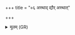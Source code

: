 +++
title = "०६ अस्थाद् द्यौर् अस्थात्"

+++
<details><summary>मूलम् (GR)</summary>

अस्थाद् द्यौर् अस्थात् पृथिव्य्  
अस्थाद् विश्वम् इदं जगत् ।  
अस्थाद् अवहृदेवात्  
तिष्ठात् कामो अयं तव ॥
</details>